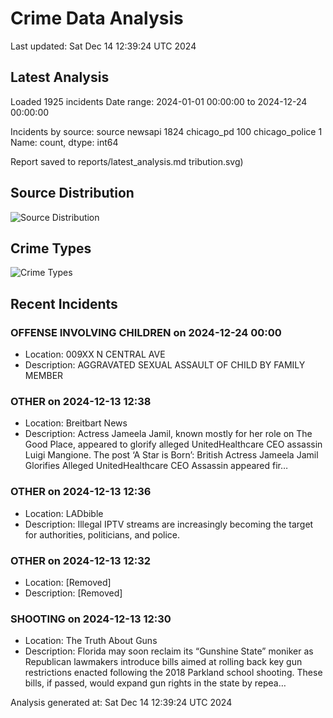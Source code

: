 # Crime Data Analysis
Last updated: Sat Dec 14 12:39:24 UTC 2024

## Latest Analysis

Loaded 1925 incidents
Date range: 2024-01-01 00:00:00 to 2024-12-24 00:00:00

Incidents by source:
source
newsapi           1824
chicago_pd         100
chicago_police       1
Name: count, dtype: int64

Report saved to reports/latest_analysis.md
tribution.svg)

## Source Distribution
![Source Distribution](images/source_distribution.svg)

## Crime Types
![Crime Types](images/crime_types.svg)

## Recent Incidents

### OFFENSE INVOLVING CHILDREN on 2024-12-24 00:00
- Location: 009XX N CENTRAL AVE
- Description: AGGRAVATED SEXUAL ASSAULT OF CHILD BY FAMILY MEMBER


### OTHER on 2024-12-13 12:38
- Location: Breitbart News
- Description: Actress Jameela Jamil, known mostly for her role on The Good Place, appeared to glorify alleged UnitedHealthcare CEO assassin Luigi Mangione.
The post ‘A Star is Born’: British Actress Jameela Jamil Glorifies Alleged UnitedHealthcare CEO Assassin appeared fir…


### OTHER on 2024-12-13 12:36
- Location: LADbible
- Description: Illegal IPTV streams are increasingly becoming the target for authorities, politicians, and police.


### OTHER on 2024-12-13 12:32
- Location: [Removed]
- Description: [Removed]


### SHOOTING on 2024-12-13 12:30
- Location: The Truth About Guns
- Description: Florida may soon reclaim its “Gunshine State” moniker as Republican lawmakers introduce bills aimed at rolling back key gun restrictions enacted following the 2018 Parkland school shooting. These bills, if passed, would expand gun rights in the state by repea…

Analysis generated at: Sat Dec 14 12:39:24 UTC 2024
